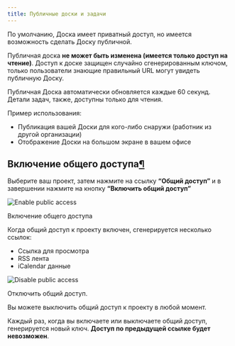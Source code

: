 ```yaml
---
title: Публичные доски и задачи
---
```


По умолчанию, Доска имеет приватный доступ, но имеется возможность сделать Доску публичной.

Публичная доска **не может быть изменена (имеется только доступ на чтение)**. Доступ к доске защищен случайно сгенерированным ключом, только пользователи знающие правильный URL могут увидеть публичную Доску.

Публичная Доска автоматически обновляется каждые 60 секунд. Детали задач, также, доступны только для чтения.

Пример использования:

-   Публикация вашей Доски для кого-либо снаружи (работник из другой организации)
-   Отображение Доски на большом экране в вашем офисе

Включение общего доступа[¶](#enable-public-access "Ссылка на этот заголовок")
-----------------------------------------------------------------------------

Выберите ваш проект, затем нажмите на ссылку **“Общий доступ”** и в завершении нажмите на кнопку **“Включить общий доступ”**

![Enable public access](/images/v1/project-enable-sharing.png)

Включение общего доступа

Когда общий доступ к проекту включен, сгенерируется несколько ссылок:

-   Ссылка для просмотра
-   RSS лента
-   iCalendar данные

![Disable public access](/images/v1/project-disable-sharing.png)

Отключить общий доступ.

Вы можете выключить общий доступ к проекту в любой момент.

Каждый раз, когда вы включаете или выключаете общий доступ, генерируется новый ключ. **Доступ по предыдущей ссылке будет невозможен**.
